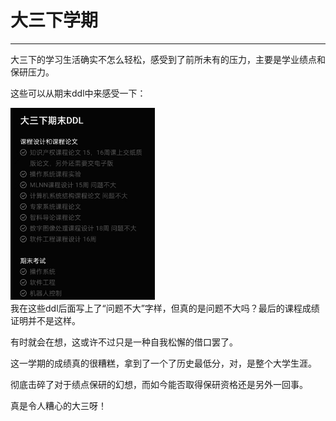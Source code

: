 # 大三下学期
***
大三下的学习生活确实不怎么轻松，感受到了前所未有的压力，主要是学业绩点和保研压力。

这些可以从期末ddl中来感受一下：

<!-- ![ddl](/docs/学海无涯/学习/大三下/media/ddl.jpg) -->
<div align="left">
<img src="docs/学海无涯/学习/大三下/media/ddl.jpg" alt="model" style="zoom:30%;" />
</div>
我在这些ddl后面写上了“问题不大”字样，但真的是问题不大吗？最后的课程成绩证明并不是这样。  

有时就会在想，这或许不过只是一种自我松懈的借口罢了。

这一学期的成绩真的很糟糕，拿到了一个了历史最低分，对，是整个大学生涯。

彻底击碎了对于绩点保研的幻想，而如今能否取得保研资格还是另外一回事。

真是令人糟心的大三呀！